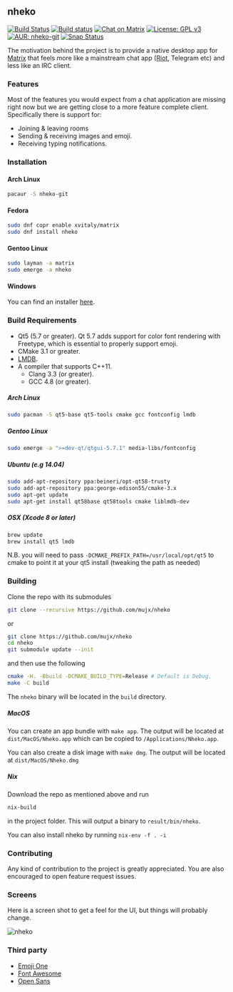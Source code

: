 nheko
----
[![Build Status](https://travis-ci.org/mujx/nheko.svg?branch=master)](https://travis-ci.org/mujx/nheko)
[![Build status](https://ci.appveyor.com/api/projects/status/07qrqbfylsg4hw2h/branch/master?svg=true)](https://ci.appveyor.com/project/mujx/nheko/branch/master)
[![Chat on Matrix](https://img.shields.io/badge/chat-on%20matrix-blue.svg)](https://matrix.to/#/#nheko:matrix.org)
[![License: GPL v3](https://img.shields.io/badge/license-GPL%20v3-red.svg)](https://www.gnu.org/licenses/gpl-3.0)
[![AUR: nheko-git](https://img.shields.io/badge/AUR-nheko--git-blue.svg)](https://aur.archlinux.org/packages/nheko-git)
[![Snap Status](https://build.snapcraft.io/badge/mujx/nheko.svg)](https://build.snapcraft.io/user/mujx/nheko)

The motivation behind the project is to provide a native desktop app for [Matrix] that
feels more like a mainstream chat app ([Riot], Telegram etc) and less like an IRC client.

### Features

Most of the features you would expect from a chat application are missing right now
but we are getting close to a more feature complete client.
Specifically there is support for:
- Joining & leaving rooms
- Sending & receiving images and emoji.
- Receiving typing notifications.

### Installation

#### Arch Linux
```bash
pacaur -S nheko-git
```

#### Fedora
```bash
sudo dnf copr enable xvitaly/matrix
sudo dnf install nheko
```

#### Gentoo Linux
```bash
sudo layman -a matrix
sudo emerge -a nheko
```

#### Windows

You can find an installer [here](https://ci.appveyor.com/project/mujx/nheko/branch/master/artifacts).

### Build Requirements

- Qt5 (5.7 or greater). Qt 5.7 adds support for color font rendering with
  Freetype, which is essential to properly support emoji.
- CMake 3.1 or greater.
- [LMDB](https://symas.com/lightning-memory-mapped-database/).
- A compiler that supports C++11.
    - Clang 3.3 (or greater).
    - GCC 4.8 (or greater).

##### Arch Linux

```bash
sudo pacman -S qt5-base qt5-tools cmake gcc fontconfig lmdb
```

##### Gentoo Linux

```bash
sudo emerge -a ">=dev-qt/qtgui-5.7.1" media-libs/fontconfig
```

##### Ubuntu (e.g 14.04)

```bash
sudo add-apt-repository ppa:beineri/opt-qt58-trusty
sudo add-apt-repository ppa:george-edison55/cmake-3.x
sudo apt-get update
sudo apt-get install qt58base qt58tools cmake liblmdb-dev
```

##### OSX (Xcode 8 or later)

```bash
brew update
brew install qt5 lmdb
```

N.B. you will need to pass `-DCMAKE_PREFIX_PATH=/usr/local/opt/qt5`
to cmake to point it at your qt5 install (tweaking the path as needed)

### Building

Clone the repo with its submodules

```bash
git clone --recursive https://github.com/mujx/nheko
```
or 
```bash
git clone https://github.com/mujx/nheko
cd nheko
git submodule update --init
```

and then use the following

```bash
cmake -H. -Bbuild -DCMAKE_BUILD_TYPE=Release # Default is Debug.
make -C build
```

The `nheko` binary will be located in the `build` directory.

##### MacOS

You can create an app bundle with `make app`. The output will be located at
`dist/MacOS/Nheko.app` which can be copied to `/Applications/Nheko.app`.

You can also create a disk image with `make dmg`. The output will be located at
`dist/MacOS/Nheko.dmg`

##### Nix

Download the repo as mentioned above and run

```bash
nix-build
```

in the project folder. This will output a binary to `result/bin/nheko`.

You can also install nheko by running `nix-env -f . -i`

### Contributing

Any kind of contribution to the project is greatly appreciated. You are also
encouraged to open feature request issues.

### Screens

Here is a screen shot to get a feel for the UI, but things will probably change.

![nheko](https://dl.dropboxusercontent.com/s/5iydk5r3b9zyycd/nheko-ui.png)

### Third party

- [Emoji One](http://emojione.com)
- [Font Awesome](http://fontawesome.io/)
- [Open Sans](https://fonts.google.com/specimen/Open+Sans)

[Matrix]:https://matrix.org
[Riot]:https://riot.im
